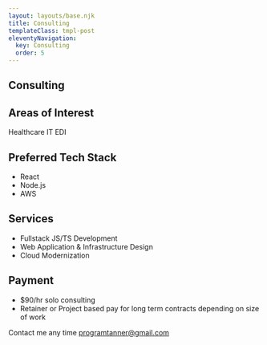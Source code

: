 ```yaml
---
layout: layouts/base.njk
title: Consulting
templateClass: tmpl-post
eleventyNavigation:
  key: Consulting
  order: 5
---
```


## Consulting

## Areas of Interest
Healthcare IT 
EDI 

## Preferred Tech Stack
- React 
- Node.js
- AWS 

## Services
- Fullstack JS/TS Development
- Web Application & Infrastructure Design
- Cloud Modernization

## Payment
- $90/hr solo consulting
- Retainer or Project based pay for long term contracts depending on size of work

Contact me any time
<programtanner@gmail.com>